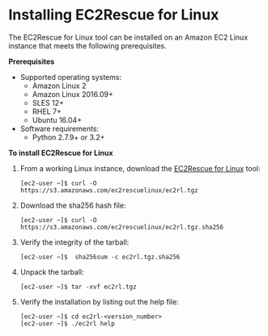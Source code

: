 # Installing EC2Rescue for Linux<a name="ec2rl_install"></a>

The EC2Rescue for Linux tool can be installed on an Amazon EC2 Linux instance that meets the following prerequisites\.

**Prerequisites**
+ Supported operating systems:
  + Amazon Linux 2
  + Amazon Linux 2016\.09\+
  + SLES 12\+
  + RHEL 7\+
  + Ubuntu 16\.04\+
+ Software requirements:
  + Python 2\.7\.9\+ or 3\.2\+

**To install EC2Rescue for Linux**

1. From a working Linux instance, download the [EC2Rescue for Linux](https://s3.amazonaws.com/ec2rescuelinux/ec2rl.tgz) tool:

   ```
   [ec2-user ~]$ curl -O https://s3.amazonaws.com/ec2rescuelinux/ec2rl.tgz
   ```

1. Download the sha256 hash file:

   ```
   [ec2-user ~]$ curl -O https://s3.amazonaws.com/ec2rescuelinux/ec2rl.tgz.sha256
   ```

1. Verify the integrity of the tarball:

   ```
   [ec2-user ~]$  sha256sum -c ec2rl.tgz.sha256
   ```

1. Unpack the tarball:

   ```
   [ec2-user ~]$ tar -xvf ec2rl.tgz
   ```

1. Verify the installation by listing out the help file:

   ```
   [ec2-user ~]$ cd ec2rl-<version_number>
   [ec2-user ~]$ ./ec2rl help
   ```